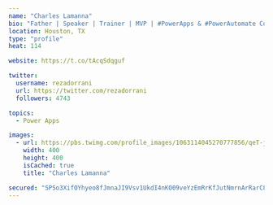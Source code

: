 ```yaml
---
name: "Charles Lamanna"
bio: "Father | Speaker | Trainer | MVP | #PowerApps & #PowerAutomate Community Super User | YouTuber Right-pointing triangle http://youtube.com/c/rezadorrani | Learn - Share - Clockwise rightwards and leftwards open circle arrows"
location: Houston, TX
type: "profile"
heat: 114

website: https://t.co/tAcqSdqguf

twitter:
  username: rezadorrani
  url: https://twitter.com/rezadorrani
  followers: 4743

topics:
  - Power Apps

images:
  - url: https://pbs.twimg.com/profile_images/1063114045270777856/qeT-jpWr_400x400.jpg
    width: 400
    height: 400
    isCached: true
    title: "Charles Lamanna"

secured: "SPSo3XifOYhyeo8fJmnaJI9Vsv1UkdI4nKO09veYzEmRrKfJutNmrnArRarC8Aw4wg2ZJVNmZt5z16dAYaEJKAREQbmupPErGQYxY/ev+LVEfVhSoU0eICWIojx8DQFSrjMpDA5HP8RUv0Sx1b+e+UFxNLeOCplYebl7tMvYeh5Rm8xC8Fuo2Rd60YuvaB7JGnEdKeZLZNnF4gfczlHLA5YIaqFpRyq7F/faVmwu3xEjIMKTF9xgyLt8K9GIHv4PIPkBUhvtx/Z2LUL+O4kF0We4L6JgvlYjlmypmsbBdso9YoU2UvSPfea8qYIgV7PqqLrIAC56mJAz0xNYRVyndO2EFMqjzlMZJG1694QjU5ZydvmPz+c20BHz/iSh69Tb1WilrLx6Wpb5ov/2PeOCy3hnW6hb95rp5JFEV8zlVkU=;+Clo/CO66feQBG3ze0nnKA=="
---
```


